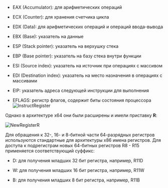 - EAX (Accumulator): для арифметических операций

- ECX (Counter): для хранения счетчика цикла
  
- EDX (Data): для арифметических операций и операций ввода-вывода
  
- EBX (Base): указатель на данные
  
- ESP (Stack pointer): указатель на верхушку стека
  
- EBP (Base pointer): указатель на базу стека внутри функции
  
* ESI (Source index): указатель на источник при операциях с массивом
  
* EDI (Destination index): указатель на место назначения в операциях с массивами   
  
* EIP: указатель адреса следующей инструкции для выполнения
  
- EFLAGS: регистр флагов, содержит биты состояния процессора
![InstructRegister](https://metanit.com/assembler/tutorial/pics/registers.png)

Однако в архитектуре х64 они были расширены и имели приставку **R**:

![NewRegisterR](https://metanit.com/assembler/tutorial/pics/registers64.png)

Для обращения к 32-, 16- и 8-битной части 64-разрядных регистров используются стандартные для архитектуры x86 имена регистров. Для доступа к подрегистрам новых 64-битных регистров R8 - R15 применяется соответствующий суффикс:

- D: для получения младших 32 бит регистра, например, R11D

- W: для получения младших 16 бит регистра, например, R11W

- B: для получения младших 8 бит регистра, например, R11B

